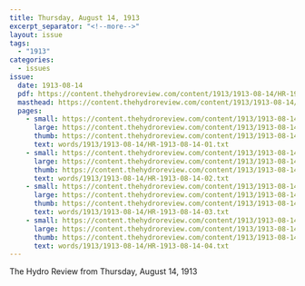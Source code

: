 ```yaml
---
title: Thursday, August 14, 1913
excerpt_separator: "<!--more-->"
layout: issue
tags:
  - "1913"
categories:
  - issues
issue:
  date: 1913-08-14
  pdf: https://content.thehydroreview.com/content/1913/1913-08-14/HR-1913-08-14.pdf
  masthead: https://content.thehydroreview.com/content/1913/1913-08-14/masthead/HR-1913-08-14.jpg
  pages:
    - small: https://content.thehydroreview.com/content/1913/1913-08-14/small/HR-1913-08-14-01.jpg
      large: https://content.thehydroreview.com/content/1913/1913-08-14/large/HR-1913-08-14-01.jpg
      thumb: https://content.thehydroreview.com/content/1913/1913-08-14/thumbnails/HR-1913-08-14-01.jpg
      text: words/1913/1913-08-14/HR-1913-08-14-01.txt
    - small: https://content.thehydroreview.com/content/1913/1913-08-14/small/HR-1913-08-14-02.jpg
      large: https://content.thehydroreview.com/content/1913/1913-08-14/large/HR-1913-08-14-02.jpg
      thumb: https://content.thehydroreview.com/content/1913/1913-08-14/thumbnails/HR-1913-08-14-02.jpg
      text: words/1913/1913-08-14/HR-1913-08-14-02.txt
    - small: https://content.thehydroreview.com/content/1913/1913-08-14/small/HR-1913-08-14-03.jpg
      large: https://content.thehydroreview.com/content/1913/1913-08-14/large/HR-1913-08-14-03.jpg
      thumb: https://content.thehydroreview.com/content/1913/1913-08-14/thumbnails/HR-1913-08-14-03.jpg
      text: words/1913/1913-08-14/HR-1913-08-14-03.txt
    - small: https://content.thehydroreview.com/content/1913/1913-08-14/small/HR-1913-08-14-04.jpg
      large: https://content.thehydroreview.com/content/1913/1913-08-14/large/HR-1913-08-14-04.jpg
      thumb: https://content.thehydroreview.com/content/1913/1913-08-14/thumbnails/HR-1913-08-14-04.jpg
      text: words/1913/1913-08-14/HR-1913-08-14-04.txt
---
```


The Hydro Review from Thursday, August 14, 1913

<!--more-->

